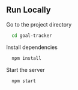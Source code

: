 ## Run Locally
Go to the project directory

```bash
  cd goal-tracker
```

Install dependencies

```bash
  npm install
```

Start the server

```bash
  npm start
```

